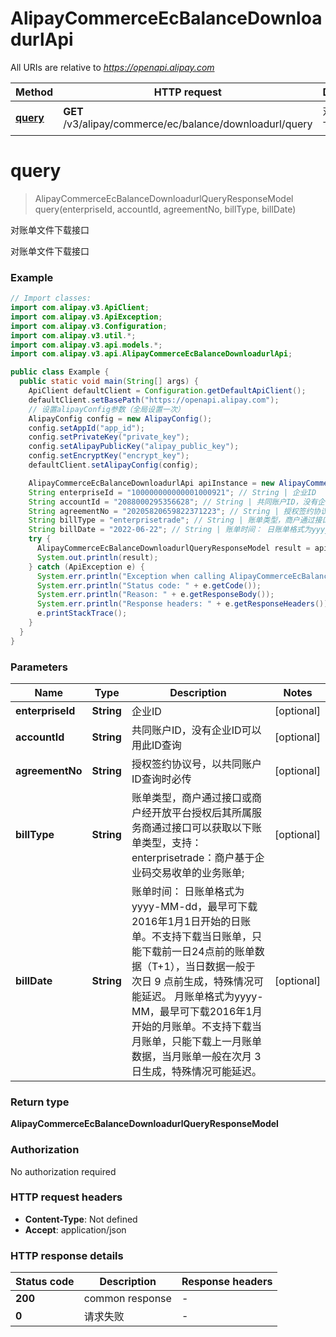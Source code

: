 # AlipayCommerceEcBalanceDownloadurlApi

All URIs are relative to *https://openapi.alipay.com*

| Method | HTTP request | Description |
|------------- | ------------- | -------------|
| [**query**](AlipayCommerceEcBalanceDownloadurlApi.md#query) | **GET** /v3/alipay/commerce/ec/balance/downloadurl/query | 对账单文件下载接口 |


<a name="query"></a>
# **query**
> AlipayCommerceEcBalanceDownloadurlQueryResponseModel query(enterpriseId, accountId, agreementNo, billType, billDate)

对账单文件下载接口

对账单文件下载接口

### Example
```java
// Import classes:
import com.alipay.v3.ApiClient;
import com.alipay.v3.ApiException;
import com.alipay.v3.Configuration;
import com.alipay.v3.util.*;
import com.alipay.v3.api.models.*;
import com.alipay.v3.api.AlipayCommerceEcBalanceDownloadurlApi;

public class Example {
  public static void main(String[] args) {
    ApiClient defaultClient = Configuration.getDefaultApiClient();
    defaultClient.setBasePath("https://openapi.alipay.com");
    // 设置alipayConfig参数（全局设置一次）
    AlipayConfig config = new AlipayConfig();
    config.setAppId("app_id");
    config.setPrivateKey("private_key");
    config.setAlipayPublicKey("alipay_public_key");
    config.setEncryptKey("encrypt_key");
    defaultClient.setAlipayConfig(config);

    AlipayCommerceEcBalanceDownloadurlApi apiInstance = new AlipayCommerceEcBalanceDownloadurlApi(defaultClient);
    String enterpriseId = "100000000000001000921"; // String | 企业ID
    String accountId = "2088000295356628"; // String | 共同账户ID，没有企业ID可以用此ID查询
    String agreementNo = "20205820659822371223"; // String | 授权签约协议号，以共同账户ID查询时必传
    String billType = "enterprisetrade"; // String | 账单类型，商户通过接口或商户经开放平台授权后其所属服务商通过接口可以获取以下账单类型，支持： enterprisetrade：商户基于企业码交易收单的业务账单;
    String billDate = "2022-06-22"; // String | 账单时间： 日账单格式为yyyy-MM-dd，最早可下载2016年1月1日开始的日账单。不支持下载当日账单，只能下载前一日24点前的账单数据（T+1），当日数据一般于次日 9 点前生成，特殊情况可能延迟。 月账单格式为yyyy-MM，最早可下载2016年1月开始的月账单。不支持下载当月账单，只能下载上一月账单数据，当月账单一般在次月 3 日生成，特殊情况可能延迟。
    try {
      AlipayCommerceEcBalanceDownloadurlQueryResponseModel result = apiInstance.query(enterpriseId, accountId, agreementNo, billType, billDate);
      System.out.println(result);
    } catch (ApiException e) {
      System.err.println("Exception when calling AlipayCommerceEcBalanceDownloadurlApi#query");
      System.err.println("Status code: " + e.getCode());
      System.err.println("Reason: " + e.getResponseBody());
      System.err.println("Response headers: " + e.getResponseHeaders());
      e.printStackTrace();
    }
  }
}
```

### Parameters

| Name | Type | Description  | Notes |
|------------- | ------------- | ------------- | -------------|
| **enterpriseId** | **String**| 企业ID | [optional] |
| **accountId** | **String**| 共同账户ID，没有企业ID可以用此ID查询 | [optional] |
| **agreementNo** | **String**| 授权签约协议号，以共同账户ID查询时必传 | [optional] |
| **billType** | **String**| 账单类型，商户通过接口或商户经开放平台授权后其所属服务商通过接口可以获取以下账单类型，支持： enterprisetrade：商户基于企业码交易收单的业务账单; | [optional] |
| **billDate** | **String**| 账单时间： 日账单格式为yyyy-MM-dd，最早可下载2016年1月1日开始的日账单。不支持下载当日账单，只能下载前一日24点前的账单数据（T+1），当日数据一般于次日 9 点前生成，特殊情况可能延迟。 月账单格式为yyyy-MM，最早可下载2016年1月开始的月账单。不支持下载当月账单，只能下载上一月账单数据，当月账单一般在次月 3 日生成，特殊情况可能延迟。 | [optional] |

### Return type

**AlipayCommerceEcBalanceDownloadurlQueryResponseModel**

### Authorization

No authorization required

### HTTP request headers

 - **Content-Type**: Not defined
 - **Accept**: application/json

### HTTP response details
| Status code | Description | Response headers |
|-------------|-------------|------------------|
| **200** | common response |  -  |
| **0** | 请求失败 |  -  |

